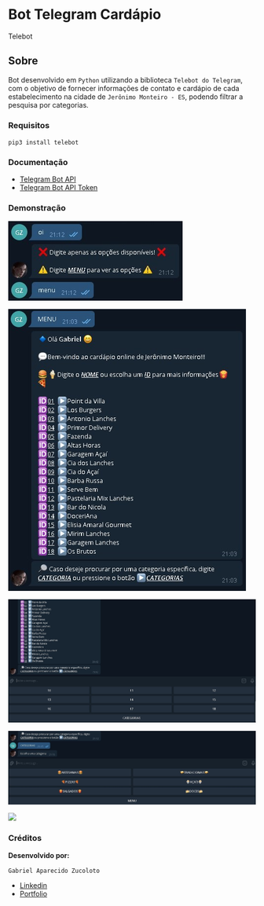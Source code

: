# Bot Telegram Cardápio
Telebot

## Sobre
Bot desenvolvido em `Python` utilizando a biblioteca `Telebot do Telegram`, com o objetivo de fornecer informações de contato e cardápio de cada estabelecimento na cidade de `Jerônimo Monteiro - ES`, podendo filtrar a pesquisa por categorias.

### Requisitos
```
pip3 install telebot
```
### Documentação
- [Telegram Bot API](https://core.telegram.org/bots/api)
- [Telegram Bot API Token](https://www.siteguarding.com/en/how-to-get-telegram-bot-api-token)

### Demonstração

![](1.jpg)

![](2.jpg)

![](3.jpg)

![](4.jpg)

![](2022-04-02-21-23-13.gif)

### Créditos
__Desenvolvido por:__
```
Gabriel Aparecido Zucoloto
```
- [Linkedin](https://www.linkedin.com/in/gabriel-zucoloto-51a51b231)
- [Portfolio](https://bielzucoloto.github.io/)
